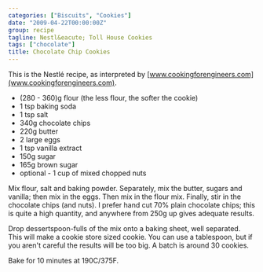 ```yaml
---
categories: ["Biscuits", "Cookies"]
date: "2009-04-22T00:00:00Z"
group: recipe
tagline: Nestl&eacute; Toll House Cookies
tags: ["chocolate"]
title: Chocolate Chip Cookies
---
```


This is the Nestl&eacute; recipe, as interpreted by [www.cookingforengineers.com](www.cookingforengineers.com).

- (280 - 360)g flour (the less flour, the softer the cookie)
- 1 tsp baking soda
- 1 tsp salt
- 340g chocolate chips
- 220g butter
- 2 large eggs
- 1 tsp vanilla extract
- 150g sugar
- 165g brown sugar
- optional - 1 cup of mixed chopped nuts

Mix flour, salt and baking powder.  Separately, mix the butter, sugars and vanilla; then mix in the eggs.  Then mix in the flour mix.  Finally, stir in the chocolate chips (and nuts).  I prefer hand cut 70% plain chocolate chips; this is quite a high quantity, and anywhere from 250g up gives adequate results.

Drop dessertspoon-fulls of the mix onto a baking sheet, well separated.  This will make a cookie store sized cookie.  You can use a tablespoon, but if you aren't careful the results will be too big.  A batch is around 30 cookies.

Bake for 10 minutes at 190C/375F.
